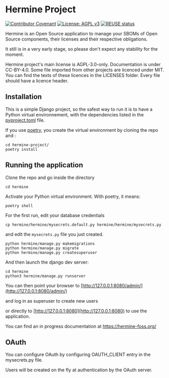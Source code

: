 <!--
SPDX-FileCopyrightText: 2021 Hermine-team <hermine@inno3.fr>
SPDX-FileCopyrightText: 2022 Martin Delabre <gitlab.com/delabre.martin>

SPDX-License-Identifier: CC-BY-4.0
-->

# Hermine Project

[![Contributor Covenant](https://img.shields.io/badge/Contributor%20Covenant-2.1-4baaaa.svg)](code_of_conduct.md)  [![License: AGPL v3](https://img.shields.io/badge/License-AGPL_v3-blue.svg)](https://www.gnu.org/licenses/agpl-3.0) [![REUSE status](https://api.reuse.software/badge/gitlab.com/hermine-project/hermine)](https://api.reuse.software/info/gitlab.com/hermine-project/hermine)

Hermine is an Open Source application to manage your SBOMs of Open Source components, their licenses and their respective obligations.

It still is in a very early stage, so please don't expect any stability for the moment.

Hermine project's main license is AGPL-3.0-only. Documentation is under CC-BY-4.0.  Some file imported from other projects are licenced under MIT.
You can find the texts of these licences in the  LICENSES folder. Every file should have a licence header.


## Installation

This is a simple Django project, so the safest way to run it is to have a Python 
virtual environnement, with the dependencies listed in the [pyproject.toml](pyproject.toml) file. 

If you use [poetry](https://python-poetry.org/docs/), you create the virtual 
environment by cloning the repo and : 

```
cd hermine-project/
poetry install
```

## Running the application

Clone the repo and go inside the directory

```
cd hermine
```

Activate your Python virtual environment. With poetry, it means: 
```
poetry shell
```
For the first run, edit your database credentials

```
cp hermine/hermine/mysecrets.default.py hermine/hermine/mysecrets.py 
``` 
and edit the `mysecrets.py` file you just created.


```
python hermine/manage.py makemigrations
python hermine/manage.py migrate
python hermine/manage.py createsuperuser
```

And then launch the django dev server:

```
cd hermine
python3 hermine/manage.py runserver
```
You can then point your browser to [http://127.0.0.1:8080/admin/](http://127.0.0.1:8080/admin/)

and log in as superuser to create new users

or directly to [http://127.0.0.1:8080](http://127.0.0.1:8080) to use the application.

You can find an in progress documentation at https://hermine-foss.org/ 

## OAuth

You can configure OAuth by configuring OAUTH_CLIENT entry in the mysecrets.py file.

Users will be created on the fly at authentication by the OAuth server.
